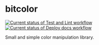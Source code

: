 # bitcolor

[![Current status of Test and Lint workflow](https://github.com/pocka/bitcolor/workflows/Test%20and%20Lint/badge.svg)](https://github.com/pocka/bitcolor/actions)
[![Current status of Deploy docs workflow](https://github.com/pocka/bitcolor/workflows/Deploy%20docs/badge.svg)](https://github.com/pocka/bitcolor/actions)

Small and simple color manipulation library.
